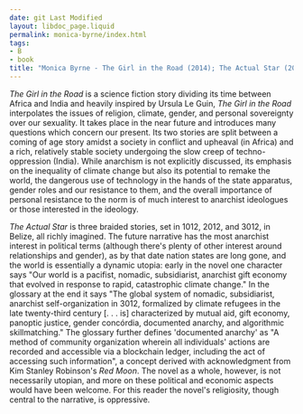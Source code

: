 ```yaml
---
date: git Last Modified
layout: libdoc_page.liquid
permalink: monica-byrne/index.html
tags:
- B
- book
title: "Monica Byrne - The Girl in the Road (2014); The Actual Star (2021)"
---
```


_The Girl in the Road_ is a science fiction story dividing its time between Africa and India and heavily inspired by Ursula Le Guin, _The Girl in the Road_ interpolates the issues of religion, climate, gender, and personal sovereignty over our sexuality. It takes place in the near future and introduces many questions which concern our present. Its two stories are split between a coming of age story amidst a society in conflict and upheaval (in Africa) and a rich, relatively stable society undergoing the slow creep of techno-oppression (India). While anarchism is not explicitly discussed, its emphasis on the inequality of climate change but also its potential to remake the world, the dangerous use of technology in the hands of the state apparatus, gender roles and our resistance to them, and the overall importance of personal resistance to the norm is of much interest to anarchist ideologues or those interested in the ideology.

_The Actual Star_ is three braided stories, set in 1012, 2012, and 3012, in Belize, all richly imagined. The future narrative has the most anarchist interest in political terms (although there's plenty of other interest around relationships and gender), as by that date nation states are long gone, and the world is essentially a dynamic utopia: early in the novel one character says "Our world is a pacifist, nomadic, subsidiarist, anarchist gift economy that evolved in response to rapid, catastrophic climate change." In the glossary at the end it says "The global system of nomadic, subsidiarist, anarchist self-organization in 3012, formalized by climate refugees in the late twenty-third century [. . . is] characterized by mutual aid, gift economy, panoptic justice, gender concórdia, documented anarchy, and algorithmic skillmatching." The glossary further defines 'documented anarchy' as "A method of community organization wherein all individuals' actions are recorded and accessible via a blockchain ledger, including the act of accessing such information", a concept derived with acknowledgment from Kim Stanley Robinson's _Red Moon_. The novel as a whole, however, is not necessarily utopian, and more on these political and economic aspects would have been welcome. For this reader the novel's religiosity, though central to the narrative, is oppressive.